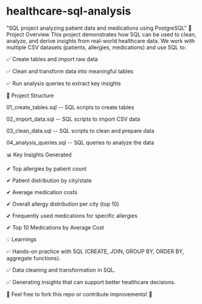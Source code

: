 # healthcare-sql-analysis
"SQL project analyzing patient data and medications using PostgreSQL"
📌 Project Overview
This project demonstrates how SQL can be used to clean, analyze, and derive insights from real-world healthcare data.
We work with multiple CSV datasets (patients, allergies, medications) and use SQL to:

✅ Create tables and import raw data

✅ Clean and transform data into meaningful tables

✅ Run analysis queries to extract key insights

📂 Project Structure

01_create_tables.sql       -- SQL scripts to create tables

02_import_data.sql         -- SQL scripts to import CSV data

03_clean_data.sql          -- SQL scripts to clean and prepare data

04_analysis_queries.sql    -- SQL queries to analyze the data

📊 Key Insights Generated

✔ Top allergies by patient count

✔ Patient distribution by city/state

✔ Average medication costs

✔  Overall allergy distribution per city (top 10)

✔  Frequently used medications for specific allergies

✔  Top 10 Medications by Average Cost

💡 Learnings

✅ Hands-on practice with SQL (CREATE, JOIN, GROUP BY, ORDER BY, aggregate functions).

✅ Data cleaning and transformation in SQL.

✅ Generating insights that can support better healthcare decisions.

📌 Feel free to fork this repo or contribute improvements! 💙

